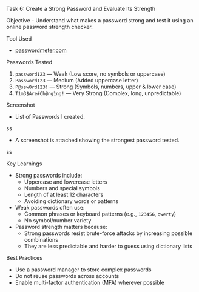 Task 6: Create a Strong Password and Evaluate Its Strength

Objective - 
Understand what makes a password strong and test it using an online password strength checker.

Tool Used
- [passwordmeter.com](https://www.passwordmeter.com)

Passwords Tested
1. `password123` — Weak (Low score, no symbols or uppercase)
2. `Password123` — Medium (Added uppercase letter)
3. `P@ssw0rd123!` — Strong (Symbols, numbers, upper & lower case)
4. `T1m3$Are#Ch@ng1ng!` — Very Strong (Complex, long, unpredictable)

Screenshot
- List of Passwords I created.

ss

- A screenshot is attached showing the strongest password tested.

ss

Key Learnings
- Strong passwords include:
  - Uppercase and lowercase letters
  - Numbers and special symbols
  - Length of at least 12 characters
  - Avoiding dictionary words or patterns
- Weak passwords often use:
  - Common phrases or keyboard patterns (e.g., `123456`, `qwerty`)
  - No symbol/number variety
- Password strength matters because:
  - Strong passwords resist brute-force attacks by increasing possible combinations
  - They are less predictable and harder to guess using dictionary lists

Best Practices
- Use a password manager to store complex passwords
- Do not reuse passwords across accounts
- Enable multi-factor authentication (MFA) wherever possible
